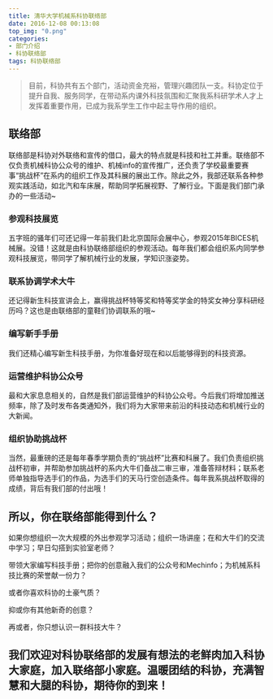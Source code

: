 ```yaml
---
title: 清华大学机械系科协联络部
date: 2016-12-08 00:13:08
top_img: "0.png"
categories: 
- 部门介绍
- 科协联络部
tags: 科协联络部
---
```


> 目前，科协共有五个部门，活动资金充裕，管理兴趣团队一支。科协定位于提升自我、服务同学，在带动系内课外科技氛围和汇聚我系科研学术人才上发挥着重要作用，已成为我系学生工作中起主导作用的组织。

<!-- more -->

## 联络部
联络部是科协对外联络和宣传的借口，最大的特点就是科技和社工并重。联络部不仅负责机械科协公众号的维护、机械info的宣传推广，还负责了学校最重要赛事“挑战杯”在系内的组织工作及其科展的展出工作。除此之外，我部还联系各种参观实践活动，如北汽和车床展，帮助同学拓展视野、了解行业。下面是我们部门承办的一些活动~

### 参观科技展览
五字班的骚年们可还记得一年前我们赴北京国际会展中心，参观2015年BICES机械展。没错！这就是由科协联络部组织的参观活动。每年我们都会组织系内同学参观科技展览，带同学了解机械行业的发展，学知识涨姿势。
### 联系协调学术大牛
还记得新生科技宣讲会上，赢得挑战杯特等奖和特等奖学金的特奖女神分享科研经历吗？这也是由联络部的童鞋们协调联系的哦~
### 编写新手手册
我们还精心编写新生科技手册，为你准备好现在和以后能够得到的科技资源。
### 运营维护科协公众号
最和大家息息相关的，自然是我们部运营维护的科协公众号。今后我们将增加推送频率，除了及时发布各类通知外，我们将为大家带来前沿的科技动态和机械行业的大新闻。
### 组织协助挑战杯
当然，最重磅的还是每年春季学期负责的“挑战杯”比赛和科展了。我们负责组织挑战杯初审，并帮助参加挑战杯的系内大牛们备战二审三审，准备答辩材料；联系老师单独指导选手们的作品，为选手们的天马行空创造条件。每年我系挑战杯取得的成绩，背后有我们部的付出哦！

## 所以，你在联络部能得到什么？
如果你想组织一次大规模的外出参观学习活动；组织一场讲座；在和大牛们的交流中学习；早日勾搭到实验室老师？

带领大家编写科技手册；把你的创意融入我们的公众号和Mechinfo；为机械系科技比赛的荣誉献一份力？

或者你喜欢科协的土豪气质？

抑或你有其他新奇的创意？

再或者，你只想认识一群科技大牛？

## 我们欢迎对科协联络部的发展有想法的老鲜肉加入科协大家庭，加入联络部小家庭。温暖团结的科协，充满智慧和大腿的科协，期待你的到来！
